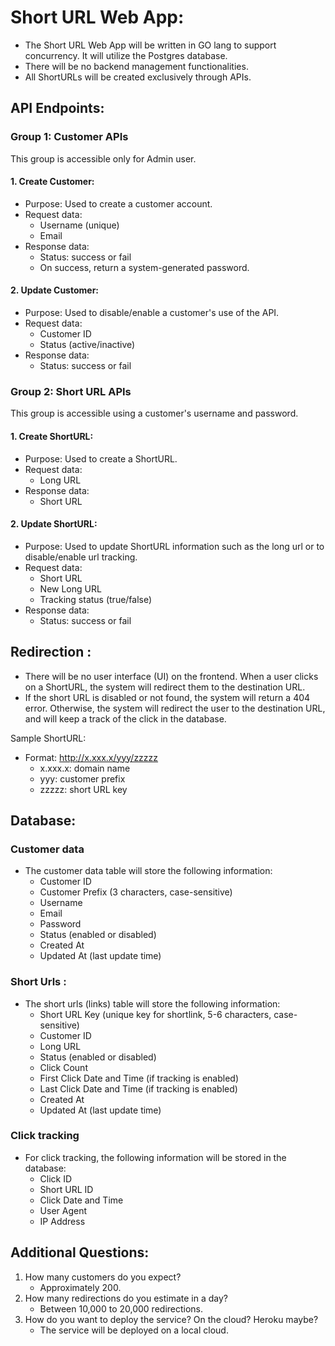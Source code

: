 # Short URL Web App:

- The Short URL Web App will be written in GO lang to support concurrency.
It will utilize the Postgres database.
- There will be no backend management functionalities.
- All ShortURLs will be created exclusively through APIs.

## API Endpoints:

### Group 1: Customer APIs
This group is accessible only for Admin user.

#### 1. Create Customer:
- Purpose: Used to create a customer account.
- Request data:
    - Username (unique)
    - Email
- Response data:
    - Status: success or fail
    - On success, return a system-generated password.

#### 2. Update Customer:
- Purpose: Used to disable/enable a customer's use of the API.
- Request data:
    - Customer ID
    - Status (active/inactive)
- Response data:
    - Status: success or fail

### Group 2: Short URL APIs
This group is accessible using a customer's username and password.

#### 1. Create ShortURL:
- Purpose: Used to create a ShortURL.
- Request data:
    - Long URL
- Response data:
    - Short URL

#### 2. Update ShortURL:
- Purpose: Used to update ShortURL information such as the long url or to disable/enable url tracking.
- Request data:
    - Short URL
    - New Long URL
    - Tracking status (true/false)
- Response data:
    - Status: success or fail

## Redirection :
- There will be no user interface (UI) on the frontend. When a user clicks on a ShortURL, the system will redirect them to the destination URL.
- If the short URL is disabled or not found, the system will return a 404 error. Otherwise, the system will redirect the user to the destination URL, and will keep a track of the click in the database.

Sample ShortURL:
- Format: http://x.xxx.x/yyy/zzzzz
    - x.xxx.x: domain name
    - yyy: customer prefix
    - zzzzz: short URL key

## Database:

### Customer data 
- The customer data table will store the following information:
    - Customer ID
    - Customer Prefix (3 characters, case-sensitive)
    - Username
    - Email
    - Password 
    - Status (enabled or disabled) 
    - Created At 
    - Updated At (last update time)

### Short Urls : 
- The short urls (links) table will store the following information:
    - Short URL Key (unique key for shortlink, 5-6 characters, case-sensitive)
    - Customer ID
    - Long URL
    - Status (enabled or disabled)
    - Click Count
    - First Click Date and Time (if tracking is enabled)
    - Last Click Date and Time (if tracking is enabled)
    - Created At
    - Updated At (last update time)

### Click tracking
- For click tracking, the following information will be stored in the database:
    - Click ID
    - Short URL ID
    - Click Date and Time
    - User Agent
    - IP Address

## Additional Questions:
1. How many customers do you expect?
    - Approximately 200.
2. How many redirections do you estimate in a day?
    - Between 10,000 to 20,000 redirections.
3. How do you want to deploy the service? On the cloud? Heroku maybe?
    - The service will be deployed on a local cloud.

